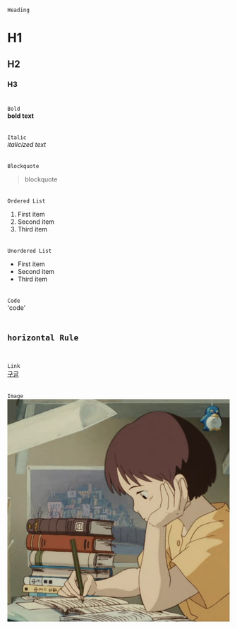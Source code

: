`Heading`
# H1
## H2
### H3 </br></br>

`Bold` </br> 
**bold text** </br></br>

`Italic` </br> 
*italicized text* </br></br>

`Blockquote` </br> 
> blockquote

</br> `Ordered List`
1. First item
2. Second item
3. Third item </br></br> 

`Unordered List`
- First item
- Second item
- Third item </br></br> 

`Code` </br>
'code' </br></br> 

`horizontal Rule` </br></br> 
---

`Link` </br>
[구글](https://www.google.com) </br> </br> 

`Image` </br> 
![프로필](Profile_Image.jpg)